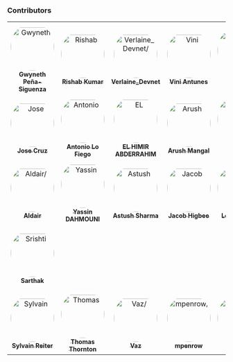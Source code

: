 ### Contributors

<table>
<tr>
    <td align="center" style="word-wrap: break-word; width: 150.0; height: 150.0">
        <a href=https://github.com/madebygps>
            <img src=https://avatars.githubusercontent.com/u/6733686?v=4 width="100;"  style="border-radius:50%;align-items:center;justify-content:center;overflow:hidden;padding-top:10px" alt=Gwyneth Peña-Siguenza/>
            <br />
            <sub style="font-size:14px"><b>Gwyneth Peña-Siguenza</b></sub>
        </a>
    </td>
    <td align="center" style="word-wrap: break-word; width: 150.0; height: 150.0">
        <a href=https://github.com/rishabkumar7>
            <img src=https://avatars.githubusercontent.com/u/45825464?v=4 width="100;"  style="border-radius:50%;align-items:center;justify-content:center;overflow:hidden;padding-top:10px" alt=Rishab Kumar/>
            <br />
            <sub style="font-size:14px"><b>Rishab Kumar</b></sub>
        </a>
    </td>
    <td align="center" style="word-wrap: break-word; width: 150.0; height: 150.0">
        <a href=https://github.com/verlaine-muhungu>
            <img src=https://avatars.githubusercontent.com/u/39829558?v=4 width="100;"  style="border-radius:50%;align-items:center;justify-content:center;overflow:hidden;padding-top:10px" alt=Verlaine_Devnet/>
            <br />
            <sub style="font-size:14px"><b>Verlaine_Devnet</b></sub>
        </a>
    </td>
    <td align="center" style="word-wrap: break-word; width: 150.0; height: 150.0">
        <a href=https://github.com/ViniViniAntunes>
            <img src=https://avatars.githubusercontent.com/u/57882903?v=4 width="100;"  style="border-radius:50%;align-items:center;justify-content:center;overflow:hidden;padding-top:10px" alt=Vini Antunes/>
            <br />
            <sub style="font-size:14px"><b>Vini Antunes</b></sub>
        </a>
    </td>
    <td align="center" style="word-wrap: break-word; width: 150.0; height: 150.0">
        <a href=https://github.com/CarolineChiari>
            <img src=https://avatars.githubusercontent.com/u/57648401?v=4 width="100;"  style="border-radius:50%;align-items:center;justify-content:center;overflow:hidden;padding-top:10px" alt=Caroline Chiari/>
            <br />
            <sub style="font-size:14px"><b>Caroline Chiari</b></sub>
        </a>
    </td>
    <td align="center" style="word-wrap: break-word; width: 150.0; height: 150.0">
        <a href=https://github.com/Abdennour0210>
            <img src=https://avatars.githubusercontent.com/u/46243233?v=4 width="100;"  style="border-radius:50%;align-items:center;justify-content:center;overflow:hidden;padding-top:10px" alt=Abdennour/>
            <br />
            <sub style="font-size:14px"><b>Abdennour</b></sub>
        </a>
    </td>
</tr>
<tr>
    <td align="center" style="word-wrap: break-word; width: 150.0; height: 150.0">
        <a href=https://github.com/joseasync>
            <img src=https://avatars.githubusercontent.com/u/18737977?v=4 width="100;"  style="border-radius:50%;align-items:center;justify-content:center;overflow:hidden;padding-top:10px" alt=Jose Cruz/>
            <br />
            <sub style="font-size:14px"><b>Jose Cruz</b></sub>
        </a>
    </td>
    <td align="center" style="word-wrap: break-word; width: 150.0; height: 150.0">
        <a href=https://github.com/antoniolofiego>
            <img src=https://avatars.githubusercontent.com/u/33105749?v=4 width="100;"  style="border-radius:50%;align-items:center;justify-content:center;overflow:hidden;padding-top:10px" alt=Antonio Lo Fiego/>
            <br />
            <sub style="font-size:14px"><b>Antonio Lo Fiego</b></sub>
        </a>
    </td>
    <td align="center" style="word-wrap: break-word; width: 150.0; height: 150.0">
        <a href=https://github.com/abdrrahimelh>
            <img src=https://avatars.githubusercontent.com/u/59322515?v=4 width="100;"  style="border-radius:50%;align-items:center;justify-content:center;overflow:hidden;padding-top:10px" alt=EL HIMIR ABDERRAHIM/>
            <br />
            <sub style="font-size:14px"><b>EL HIMIR ABDERRAHIM</b></sub>
        </a>
    </td>
    <td align="center" style="word-wrap: break-word; width: 150.0; height: 150.0">
        <a href=https://github.com/arushmangal>
            <img src=https://avatars.githubusercontent.com/u/83538403?v=4 width="100;"  style="border-radius:50%;align-items:center;justify-content:center;overflow:hidden;padding-top:10px" alt=Arush Mangal/>
            <br />
            <sub style="font-size:14px"><b>Arush Mangal</b></sub>
        </a>
    </td>
    <td align="center" style="word-wrap: break-word; width: 150.0; height: 150.0">
        <a href=https://github.com/ricmmartins>
            <img src=https://avatars.githubusercontent.com/u/44813563?v=4 width="100;"  style="border-radius:50%;align-items:center;justify-content:center;overflow:hidden;padding-top:10px" alt=Ricardo Martins/>
            <br />
            <sub style="font-size:14px"><b>Ricardo Martins</b></sub>
        </a>
    </td>
    <td align="center" style="word-wrap: break-word; width: 150.0; height: 150.0">
        <a href=https://github.com/erh-git>
            <img src=https://avatars.githubusercontent.com/u/8422319?v=4 width="100;"  style="border-radius:50%;align-items:center;justify-content:center;overflow:hidden;padding-top:10px" alt=erh-git/>
            <br />
            <sub style="font-size:14px"><b>erh-git</b></sub>
        </a>
    </td>
</tr>
<tr>
    <td align="center" style="word-wrap: break-word; width: 150.0; height: 150.0">
        <a href=https://github.com/azgcloudev>
            <img src=https://avatars.githubusercontent.com/u/72358828?v=4 width="100;"  style="border-radius:50%;align-items:center;justify-content:center;overflow:hidden;padding-top:10px" alt=Aldair/>
            <br />
            <sub style="font-size:14px"><b>Aldair</b></sub>
        </a>
    </td>
    <td align="center" style="word-wrap: break-word; width: 150.0; height: 150.0">
        <a href=https://github.com/ydamni>
            <img src=https://avatars.githubusercontent.com/u/93495053?v=4 width="100;"  style="border-radius:50%;align-items:center;justify-content:center;overflow:hidden;padding-top:10px" alt=Yassin DAHMOUNI/>
            <br />
            <sub style="font-size:14px"><b>Yassin DAHMOUNI</b></sub>
        </a>
    </td>
    <td align="center" style="word-wrap: break-word; width: 150.0; height: 150.0">
        <a href=https://github.com/ashu-0453>
            <img src=https://avatars.githubusercontent.com/u/86668736?v=4 width="100;"  style="border-radius:50%;align-items:center;justify-content:center;overflow:hidden;padding-top:10px" alt=Astush Sharma/>
            <br />
            <sub style="font-size:14px"><b>Astush Sharma</b></sub>
        </a>
    </td>
    <td align="center" style="word-wrap: break-word; width: 150.0; height: 150.0">
        <a href=https://github.com/JacobHigbee>
            <img src=https://avatars.githubusercontent.com/u/23349913?v=4 width="100;"  style="border-radius:50%;align-items:center;justify-content:center;overflow:hidden;padding-top:10px" alt=Jacob Higbee/>
            <br />
            <sub style="font-size:14px"><b>Jacob Higbee</b></sub>
        </a>
    </td>
    <td align="center" style="word-wrap: break-word; width: 150.0; height: 150.0">
        <a href=https://github.com/loujaybee>
            <img src=https://avatars.githubusercontent.com/u/5528307?v=4 width="100;"  style="border-radius:50%;align-items:center;justify-content:center;overflow:hidden;padding-top:10px" alt=Lou Bichard/>
            <br />
            <sub style="font-size:14px"><b>Lou Bichard</b></sub>
        </a>
    </td>
    <td align="center" style="word-wrap: break-word; width: 150.0; height: 150.0">
        <a href=https://github.com/srishtipoudel>
            <img src=https://avatars.githubusercontent.com/u/66827364?v=4 width="100;"  style="border-radius:50%;align-items:center;justify-content:center;overflow:hidden;padding-top:10px" alt=Srishti />
            <br />
            <sub style="font-size:14px"><b>Srishti </b></sub>
        </a>
    </td>
</tr>
<td align="center" style="word-wrap: break-word; width: 150.0; height: 150.0">
        <a href=https://github.com/srishtipoudel>
            <img src=https://avatars.githubusercontent.com/u/66827364?v=4 width="100;"  style="border-radius:50%;align-items:center;justify-content:center;overflow:hidden;padding-top:10px" alt=Srishti />
            <br />
            <sub style="font-size:14px"><b>Sarthak </b></sub>
        </a>
    </td>
</tr>
<tr>
    <td align="center" style="word-wrap: break-word; width: 150.0; height: 150.0">
        <a href=https://github.com/sylvainreiter>
            <img src=https://avatars.githubusercontent.com/u/3787458?v=4 width="100;"  style="border-radius:50%;align-items:center;justify-content:center;overflow:hidden;padding-top:10px" alt=Sylvain Reiter/>
            <br />
            <sub style="font-size:14px"><b>Sylvain Reiter</b></sub>
        </a>
    </td>
    <td align="center" style="word-wrap: break-word; width: 150.0; height: 150.0">
        <a href=https://github.com/thomast1906>
            <img src=https://avatars.githubusercontent.com/u/12154020?v=4 width="100;"  style="border-radius:50%;align-items:center;justify-content:center;overflow:hidden;padding-top:10px" alt=Thomas Thornton/>
            <br />
            <sub style="font-size:14px"><b>Thomas Thornton</b></sub>
        </a>
    </td>
    <td align="center" style="word-wrap: break-word; width: 150.0; height: 150.0">
        <a href=https://github.com/vazsingh>
            <img src=https://avatars.githubusercontent.com/u/74464807?v=4 width="100;"  style="border-radius:50%;align-items:center;justify-content:center;overflow:hidden;padding-top:10px" alt=Vaz/>
            <br />
            <sub style="font-size:14px"><b>Vaz</b></sub>
        </a>
    </td>
    <td align="center" style="word-wrap: break-word; width: 150.0; height: 150.0">
        <a href=https://github.com/mpenrow>
            <img src=https://avatars.githubusercontent.com/u/106648?v=4 width="100;"  style="border-radius:50%;align-items:center;justify-content:center;overflow:hidden;padding-top:10px" alt=mpenrow/>
            <br />
            <sub style="font-size:14px"><b>mpenrow</b></sub>
        </a>
    </td>
    <td align="center" style="word-wrap: break-word; width: 150.0; height: 150.0">
        <a href=https://github.com/nathanrobb>
            <img src=https://avatars.githubusercontent.com/u/3893233?v=4 width="100;"  style="border-radius:50%;align-items:center;justify-content:center;overflow:hidden;padding-top:10px" alt=nate/>
            <br />
            <sub style="font-size:14px"><b>nate</b></sub>
        </a>
    </td>
</tr>
</table>
